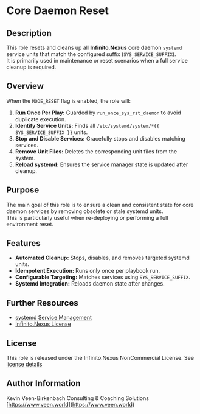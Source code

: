 # Core Daemon Reset

## Description

This role resets and cleans up all **Infinito.Nexus** core daemon `systemd` service units that match the configured suffix (`SYS_SERVICE_SUFFIX`).  
It is primarily used in maintenance or reset scenarios when a full service cleanup is required.

## Overview

When the `MODE_RESET` flag is enabled, the role will:

1. **Run Once Per Play:** Guarded by `run_once_sys_rst_daemon` to avoid duplicate execution.
2. **Identify Service Units:** Finds all `/etc/systemd/system/*{{ SYS_SERVICE_SUFFIX }}` units.
3. **Stop and Disable Services:** Gracefully stops and disables matching services.
4. **Remove Unit Files:** Deletes the corresponding unit files from the system.
5. **Reload systemd:** Ensures the service manager state is updated after cleanup.

## Purpose

The main goal of this role is to ensure a clean and consistent state for core daemon services by removing obsolete or stale systemd units.  
This is particularly useful when re-deploying or performing a full environment reset.

## Features

- **Automated Cleanup:** Stops, disables, and removes targeted systemd units.
- **Idempotent Execution:** Runs only once per playbook run.
- **Configurable Targeting:** Matches services using `SYS_SERVICE_SUFFIX`.
- **Systemd Integration:** Reloads daemon state after changes.

## Further Resources

- [systemd Service Management](https://www.freedesktop.org/software/systemd/man/systemctl.html)
- [Infinito.Nexus License](https://s.infinito.nexus/license)

## License

This role is released under the Infinito.Nexus NonCommercial License.
See [license details](https://s.infinito.nexus/license)

## Author Information

Kevin Veen-Birkenbach
Consulting & Coaching Solutions
[https://www.veen.world](https://www.veen.world)
